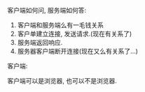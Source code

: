 客户端如何问, 服务端如何答:

1. 客户端和服务端么有一毛钱关系
2. 客户单建立连接, 发送请求.(现在有关系了)
3. 服务端返回响应.
4. 服务器客户端断开连接(现在又么有关系了...)





客户端:

客户端可以是浏览器, 也可以不是浏览器.

 


